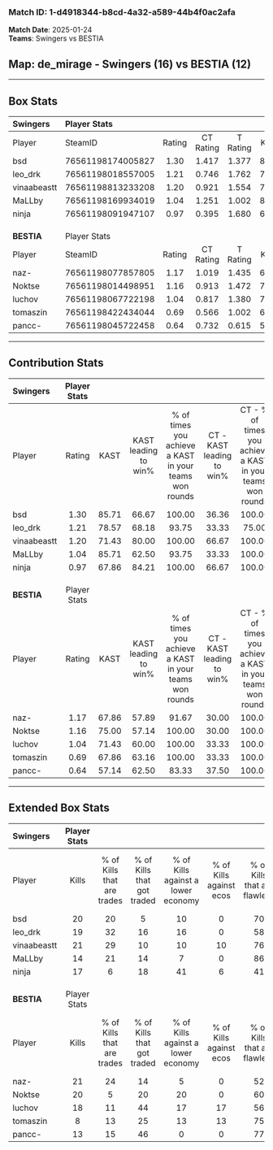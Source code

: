 ### Match ID: 1-d4918344-b8cd-4a32-a589-44b4f0ac2afa  
**Match Date**: 2025-01-24  
**Teams**: Swingers vs BESTIA  

## **Map**: de_mirage - Swingers (16) vs BESTIA (12)  
---  

## Box Stats  

| **Swingers** | Player Stats      |        |           |          |       |      |       |         |        |      |     |
| :- | :- | :-: | :-: | :-: | :-: | :-: | :-: | :-: | :-: | :-: | :-: |
| Player       | SteamID           | Rating | CT Rating | T Rating | KAST  | ADR  | Kills | Assists | Deaths | K/D  | HS% |
| bsd          | 76561198174005827 |  1.30  |   1.417   |  1.377   | 85.71 | 72.1 |  20   |    3    |   13   | 1.54 | 20  |
| leo_drk      | 76561198018557005 |  1.21  |   0.746   |  1.762   | 78.57 | 82.3 |  19   |    4    |   15   | 1.27 | 47  |
| vinaabeastt  | 76561198813233208 |  1.20  |   0.921   |  1.554   | 71.43 | 77.3 |  21   |    8    |   16   | 1.31 | 52  |
| MaLLby       | 76561198169934019 |  1.04  |   1.251   |  1.002   | 85.71 | 56.0 |  14   |    8    |   15   | 0.93 | 50  |
| ninja        | 76561198091947107 |  0.97  |   0.395   |  1.680   | 67.86 | 78.0 |  17   |   10    |   21   | 0.81 | 23  |
|              |                   |        |           |          |       |      |       |         |        |      |     |
|              |                   |        |           |          |       |      |       |         |        |      |     |
|              |                   |        |           |          |       |      |       |         |        |      |     |
| **BESTIA**   | Player Stats      |        |           |          |       |      |       |         |        |      |     |
| Player       | SteamID           | Rating | CT Rating | T Rating | KAST  | ADR  | Kills | Assists | Deaths | K/D  | HS% |
| naz-         | 76561198077857805 |  1.17  |   1.019   |  1.435   | 67.86 | 79.8 |  21   |    5    |   16   | 1.31 | 61  |
| Noktse       | 76561198014498951 |  1.16  |   0.913   |  1.472   | 75.00 | 69.1 |  20   |    6    |   16   | 1.25 | 10  |
| luchov       | 76561198067722198 |  1.04  |   0.817   |  1.380   | 71.43 | 82.0 |  18   |   10    |   21   | 0.86 | 88  |
| tomaszin     | 76561198422434044 |  0.69  |   0.566   |  1.002   | 67.86 | 57.0 |   8   |    8    |   17   | 0.47 | 62  |
| pancc-       | 76561198045722458 |  0.64  |   0.732   |  0.615   | 57.14 | 49.5 |  13   |    0    |   21   | 0.62 | 61  |
---  

## Contribution Stats  

| **Swingers** | Player Stats |       |                      |                                                        |                           |                                                             |                          |                                                            |
| :- | :-: | :-: | :-: | :-: | :-: | :-: | :-: | :-: |
| Player       |    Rating    | KAST  | KAST leading to win% | % of times you achieve a KAST in your teams won rounds | CT - KAST leading to win% | CT - % of times you achieve a KAST in your teams won rounds | T - KAST leading to win% | T - % of times you achieve a KAST in your teams won rounds |
| bsd          |     1.30     | 85.71 |        66.67         |                         100.00                         |           36.36           |                           100.00                            |          92.31           |                           100.00                           |
| leo_drk      |     1.21     | 78.57 |        68.18         |                         93.75                          |           33.33           |                            75.00                            |          92.31           |                           100.00                           |
| vinaabeastt  |     1.20     | 71.43 |        80.00         |                         100.00                         |           66.67           |                           100.00                            |          85.71           |                           100.00                           |
| MaLLby       |     1.04     | 85.71 |        62.50         |                         93.75                          |           33.33           |                           100.00                            |          91.67           |                           91.67                            |
| ninja        |     0.97     | 67.86 |        84.21         |                         100.00                         |           66.67           |                           100.00                            |          92.31           |                           100.00                           |
|              |              |       |                      |                                                        |                           |                                                             |                          |                                                            |
|              |              |       |                      |                                                        |                           |                                                             |                          |                                                            |
|              |              |       |                      |                                                        |                           |                                                             |                          |                                                            |
| **BESTIA**   | Player Stats |       |                      |                                                        |                           |                                                             |                          |                                                            |
| Player       |    Rating    | KAST  | KAST leading to win% | % of times you achieve a KAST in your teams won rounds | CT - KAST leading to win% | CT - % of times you achieve a KAST in your teams won rounds | T - KAST leading to win% | T - % of times you achieve a KAST in your teams won rounds |
| naz-         |     1.17     | 67.86 |        57.89         |                         91.67                          |           30.00           |                           100.00                            |          88.89           |                           88.89                            |
| Noktse       |     1.16     | 75.00 |        57.14         |                         100.00                         |           30.00           |                           100.00                            |          81.82           |                           100.00                           |
| luchov       |     1.04     | 71.43 |        60.00         |                         100.00                         |           33.33           |                           100.00                            |          81.82           |                           100.00                           |
| tomaszin     |     0.69     | 67.86 |        63.16         |                         100.00                         |           33.33           |                           100.00                            |          90.00           |                           100.00                           |
| pancc-       |     0.64     | 57.14 |        62.50         |                         83.33                          |           37.50           |                           100.00                            |          87.50           |                           77.78                            |
---  

## Extended Box Stats  

| **Swingers** | Player Stats |                            |                            |                                    |                         |                              |                                 |        |                             |                                     |                          |                               |                            |
| :- | :-: | :-: | :-: | :-: | :-: | :-: | :-: | :-: | :-: | :-: | :-: | :-: | :-: |
| Player       |    Kills     | % of Kills that are trades | % of Kills that got traded | % of Kills against a lower economy | % of Kills against ecos | % of Kills that are flawless | % of Kills that are close duels | Deaths | % of Deaths that get traded | % of Deaths against a lower economy | % of Deaths against ecos | % of Deaths that are flawless | % of Deaths that are close |
| bsd          |      20      |             20             |             5              |                 10                 |            0            |              70              |                5                |   13   |             38              |                 15                  |            0             |              77               |             8              |
| leo_drk      |      19      |             32             |             16             |                 16                 |            0            |              58              |               11                |   15   |             27              |                  7                  |            0             |              53               |             0              |
| vinaabeastt  |      21      |             29             |             10             |                 10                 |           10            |              76              |                5                |   16   |             25              |                 13                  |            0             |              75               |             0              |
| MaLLby       |      14      |             21             |             14             |                 7                  |            0            |              86              |                0                |   15   |             27              |                 13                  |            0             |              47               |             7              |
| ninja        |      17      |             6              |             18             |                 41                 |            6            |              41              |               24                |   21   |             29              |                  5                  |            0             |              62               |             0              |
|              |              |                            |                            |                                    |                         |                              |                                 |        |                             |                                     |                          |                               |                            |
|              |              |                            |                            |                                    |                         |                              |                                 |        |                             |                                     |                          |                               |                            |
|              |              |                            |                            |                                    |                         |                              |                                 |        |                             |                                     |                          |                               |                            |
| **BESTIA**   | Player Stats |                            |                            |                                    |                         |                              |                                 |        |                             |                                     |                          |                               |                            |
| Player       |    Kills     | % of Kills that are trades | % of Kills that got traded | % of Kills against a lower economy | % of Kills against ecos | % of Kills that are flawless | % of Kills that are close duels | Deaths | % of Deaths that get traded | % of Deaths against a lower economy | % of Deaths against ecos | % of Deaths that are flawless | % of Deaths that are close |
| naz-         |      21      |             24             |             14             |                 5                  |            0            |              52              |                0                |   16   |             13              |                  6                  |            0             |              69               |             6              |
| Noktse       |      20      |             5              |             20             |                 20                 |            0            |              60              |                0                |   16   |              6              |                  6                  |            6             |              88               |             0              |
| luchov       |      18      |             11             |             44             |                 17                 |           17            |              56              |                6                |   21   |             10              |                 10                  |            5             |              62               |             10             |
| tomaszin     |      8       |             13             |             25             |                 13                 |           13            |              75              |                0                |   17   |             24              |                  0                  |            0             |              29               |             29             |
| pancc-       |      13      |             15             |             46             |                 0                  |            0            |              77              |                8                |   21   |             10              |                  0                  |            0             |              86               |             0              |
